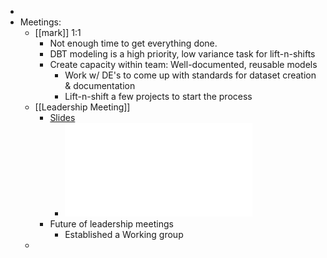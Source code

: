 -
- Meetings:
	- [[mark]] 1:1
		- Not enough time to get everything done.
		- DBT modeling is a high priority, low variance task for lift-n-shifts
		- Create capacity within team: Well-documented, reusable models
			- Work w/ DE's to come up with standards for dataset creation & documentation
			- Lift-n-shift a few projects to start the process
	- [[Leadership Meeting]]
		- [Slides](https://docs.google.com/presentation/d/1Cwf89zseRLVZRPHb7kat8sTFnMihlhT-ssqYKzhOPkw/edit#slide=id.g12c4ce5fd21_0_104)
			- ![Kickoff to Hybrid Workplace - 050922 (1).pdf](../assets/Kickoff_to_Hybrid_Workplace_-_050922_(1)_1653505430402_0.pdf)
		- Future of leadership meetings
			- Established a Working group
	-